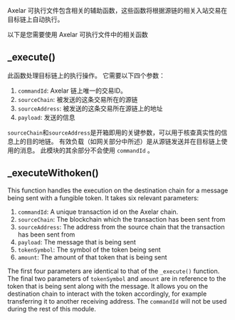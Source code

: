 Axelar 可执行文件包含相关的辅助函数，这些函数将根据源链的相关入站交易在目标链上自动执行。

以下是您需要使用 Axelar 可执行文件中的相关函数

## \_execute()

此函数处理目标链上的执行操作。 它需要以下四个参数：

1. `commandId`: Axelar 链上唯一的交易ID。
2. `sourceChain`: 被发送的这条交易所在的源链
3. `sourceAddress`: 被发送的这条交易所在源链上的地址
4. `payload`: 发送的信息

`sourceChain`和`sourceAddress`是开箱即用的关键参数，可以用于核查真实性的信息上的目的地链。 有效负载（如网关部分中所述）是从源链发送并在目标链上使用的消息。 此模块的其余部分不会使用 `commandId` 。

## \_executeWithoken()

This function handles the execution on the destination chain for a message being sent with a fungible token. It takes six relevant parameters:

1. `commandId`: A unique transaction id on the Axelar chain.
2. `sourceChain`: The blockchain which the transaction has been sent from
3. `sourceAddress`: The address from the source chain that the transaction has been sent from
4. `payload`: The message that is being sent
5. `tokenSymbol`: The symbol of the token being sent
6. `amount`: The amount of that token that is being sent

The first four parameters are identical to that of the `_execute()` function. The final two parameters of `tokenSymbol` and `amount` are in reference to the token that is being sent along with the message. It allows you on the destination chain to interact with the token accordingly, for example transferring it to another receiving address. The `commandId` will not be used during the rest of this module.
